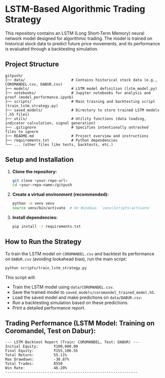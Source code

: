 # LSTM-Based Algorithmic Trading Strategy

This repository contains an LSTM (Long Short-Term Memory) neural network model designed for algorithmic trading. The model is trained on historical stock data to predict future price movements, and its performance is evaluated through a backtesting simulation.

## Project Structure

```
gitpush/
├── data/                     # Contains historical stock data (e.g., COROMANDEL.csv, DABUR.csv)
├── models/                   # LSTM model definition (lstm_model.py)
├── notebooks/                # Jupyter notebooks for analysis and proof (model_performance.ipynb)
├── scripts/                  # Main training and backtesting script (train_lstm_strategy.py)
├── saved_models/             # Directory to store trained LSTM models (.h5 files)
├── utils/                    # Utility functions (data loading, indicator calculation, signal generation)
├── .gitignore                # Specifies intentionally untracked files to ignore
├── README.md                 # Project overview and instructions
├── requirements.txt          # Python dependencies
└── ... (other files like tests, backtests, etc.)
```

## Setup and Installation

1.  **Clone the repository:**
    ```bash
    git clone <your-repo-url>
    cd <your-repo-name>/gitpush
    ```

2.  **Create a virtual environment (recommended):**
    ```bash
    python -m venv venv
    source venv/bin/activate  # On Windows: `venv\Scripts\activate`
    ```

3.  **Install dependencies:**
    ```bash
    pip install -r requirements.txt
    ```

## How to Run the Strategy

To train the LSTM model on `COROMANDEL.csv` and backtest its performance on `DABUR.csv` (avoiding lookahead bias), run the main script:

```bash
python scripts/train_lstm_strategy.py
```

This script will:
*   Train the LSTM model using `data/COROMANDEL.csv`.
*   Save the trained model to `saved_models/coromandel_trained_model.h5`.
*   Load the saved model and make predictions on `data/DABUR.csv`.
*   Run a backtesting simulation based on these predictions.
*   Print a detailed performance report.

## Trading Performance (LSTM Model: Training on Coromandel, Test on Dabur):

```
--- LSTM Backtest Report (Train: COROMANDEL, Test: DABUR) ---
Initial Equity:       ₹100,000.00
Final Equity:         ₹155,106.55
Total Return:         55.11%
Max Drawdown:         -30.87%
Total Trades:         8550
Win Rate:             46.20%
------------------------------------------------------------
